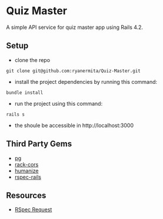 # Quiz Master
A simple API service for quiz master app using Rails 4.2.

## Setup
- clone the repo

`git clone git@github.com:ryanermita/Quiz-Master.git`

- install the project dependencies by running this command:

`bundle install`

- run the project using this command:

`rails s`

- the shoule be accessible in http://localhost:3000

## Third Party Gems
- [pg](https://bitbucket.org/ged/ruby-pg/wiki/Home)
- [rack-cors](https://github.com/cyu/rack-cors)
- [humanize](https://github.com/radar/humanize)
- [rspec-rails](https://github.com/rspec/rspec-rails)

## Resources
- [RSpec Request](https://relishapp.com/rspec/rspec-rails/docs/request-specs/request-spec)
